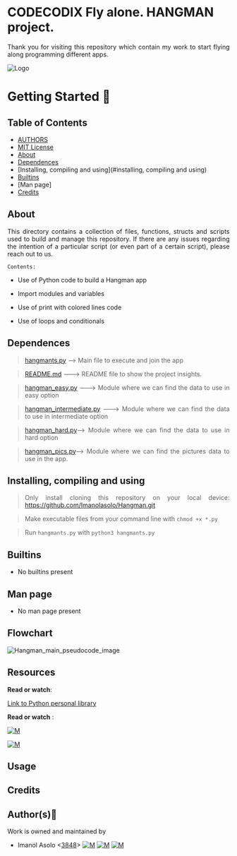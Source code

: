 # CODECODIX Fly alone. HANGMAN project.
<div style="text-align: justify">

Thank you for visiting this repository which contain my work to start flying along programming different apps. 	


![Logo](https://encrypted-tbn0.gstatic.com/images?q=tbn:ANd9GcRUHTIeLzURMGGPk6nHZrUeqMQtR9FUrqfFCQ&usqp=CAU)

# Getting Started :running:
<div style="text-align: justify">

## Table of Contents
* [AUTHORS](./AUTHORS)
* [MIT License](./LICENSE)
* [About](#about)
* [Dependences](#dependences)
* [Installing, compiling and using](#installing, compiling and using)
* [Builtins](#builtins)
* [Man page]
* [Credits](#credits)

## About
This directory contains a collection of files, functions, structs and scripts used to build and manage this repository. If there are any issues regarding the intention of a particular script (or even part of a certain script), please reach out to us.
	
	Contents:	
- Use of Python code to build a Hangman app

- Import modules and variables

- Use of print with colored lines code

- Use of loops and conditionals

	
## Dependences 
	
> [hangmants.py](https://github.com/Imanolasolo/Hangman/blob/master/hangmants.py) --> Main file to execute and join the app	

> [README.md](https://github.com/Imanolasolo/Hangman/blob/master/README.md) ---> README file to show the project insights. 

>[hangman_easy.py](https://github.com/Imanolasolo/Hangman/blob/master/hangman_easy.py) ---> Module where we can find the data to use in easy option 

>[hangman_intermediate.py](https://github.com/Imanolasolo/Hangman/blob/master/hangman_intermediate.py) ---> Module where we can find the data to use in intermediate option

>[hangman_hard.py](https://github.com/Imanolasolo/Hangman/blob/master/hangman_hard.py)-->  Module where we can find the data to use in hard option
	
>[hangman_pics.py](https://github.com/Imanolasolo/holbertonschool-low_level_programming/blob/main/0x02-functions_nested_loops/3-islower.c)--> Module where we can find the pictures data to use in the app.	


## Installing, compiling and using
	
> Only install cloning this repository on your local device:  https://github.com/Imanolasolo/Hangman.git
	
> Make executable files from your command line with `chmod +x *.py`

> Run `hangmants.py` with `python3 hangmants.py`




## Builtins
	
- No builtins present
		
## Man page

- No man page present



## Flowchart
![Hangman_main_pseudocode_image](https://user-images.githubusercontent.com/86312558/147593976-f6aa8475-abc6-4764-a9ad-aec9a72c8798.png)

## Resources

**Read or watch**:

[Link to Python personal library](https://drive.google.com/drive/folders/1plCA8BMJsAC6niM7OYje9q_nWUJ50biO?usp=sharing)


**Read or watch** :

[![M](https://upload.wikimedia.org/wikipedia/commons/thumb/2/2f/Google_2015_logo.svg/80px-Google_2015_logo.svg.png)](https://www.google.com/search?q=Writing+a+shell+in+C&sa=X&ved=2ahUKEwi6vIn-nrr0AhWbTDABHUjrAxwQ1QJ6BAgLEAE&biw=1378&bih=708&dpr=1.25)

[![M](https://upload.wikimedia.org/wikipedia/commons/thumb/e/e1/Logo_of_YouTube_%282015-2017%29.svg/70px-Logo_of_YouTube_%282015-2017%29.svg.png)](https://www.youtube.com/watch?v=z4LEuxMGGs8)



## Usage



## Credits

## Author(s):blue_book:

Work is owned and maintained by
* Imanol Asolo <[3848](mailto:3848@holbertonschool.com)> [![M](https://upload.wikimedia.org/wikipedia/commons/thumb/9/91/Octicons-mark-github.svg/25px-Octicons-mark-github.svg.png)](https://github.com/Imanolasolo) [![M](https://upload.wikimedia.org/wikipedia/fr/thumb/c/c8/Twitter_Bird.svg/25px-Twitter_Bird.svg.png)](https://twitter.com/jjusturi) [![M](https://upload.wikimedia.org/wikipedia/commons/thumb/c/ca/LinkedIn_logo_initials.png/25px-LinkedIn_logo_initials.png)](https://www.linkedin.com/in/imanol-asolo-5ba9b42a/)
